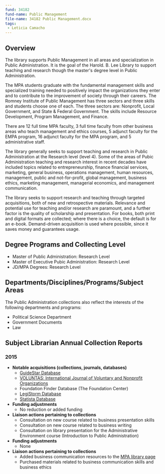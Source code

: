 ```yaml
---
fund: 34182
fund-name: Public Management
file-name: 34182 Public Management.docx
tags:
 - Leticia Camacho
---
```


## Overview

The library supports Public Management in all areas and specialization in Public Administration. It is the goal of the Harold. B. Lee Library to support teaching and research though the master's degree level in Public Administration.

The MPA students graduate with the fundamental management skills and specialized training needed to positively impact the organizations they enter and to contribute to the improvement of society through their careers. The Romney Institute of Public Management has three sectors and three skills and students choose one of each. The three sectors are: Nonprofit, Local Government, and State &amp; Federal Government. The skills include Resource Development, Program Management, and Finance.

There are 12 full time MPA faculty, 3 full time faculty from other business areas who teach management and ethics courses, 5 adjunct faculty for the EMPA program, 16 adjunct faculty for the MPA program, and 5 administrative staff.

The library generally seeks to support teaching and research in Public Administration at the Research level (level 4).  Some of the areas of Pubic Administration teaching and research interest in recent decades have included topics related to entrepreneurship, finance financial services, marketing, general business, operations management, human resources, management, public and not-for-profit, global management, business ethics, marketing management, managerial economics, and management communication.

The library seeks to support research and teaching through targeted acquisitions, both of new and retrospective materials.  Relevance and potential use for teaching and/or research are paramount, and a further factor is the quality of scholarship and presentation.  For books, both print and digital formats are collected; where there is a choice, the default is for an e-book. Demand-driven acquisition is used where possible, since it saves money and guarantees usage.

## Degree Programs and Collecting Level

- Master of Public Administration: Research Level
- Master of Executive Pubic Administration: Research Level
- JD/MPA Degrees: Research Level

## Departments/Disciplines/Programs/Subject Areas

The Public Administration collections also reflect the interests of the following departments and programs:

- Political Science Department
- Government Documents
- Law

## Subject Librarian Annual Collection Reports

### 2015
- **Notable acquisitions (collections, journals, databases)**
    - [GuideStar Database](http://dbs.lib.byu.edu/guidestar)
    - [VOLUNTAS: International Journal of Voluntary and Nonprofit Organizations](https://lib.byu.edu/remoteauth/?url=http://link.springer.com/journal/volumesAndIssues/11266)
    - Foundation Finder Database (The Foundation Center)
    - [LegiStorm Database](http://dbs.lib.byu.edu/legistorm)
    - [Statista Database](http://dbs.lib.byu.edu/statista)
- **Funding adjustments**
    - No reduction or added funding
- **Liaison actions pertaining to collections**
    - Consultation on new course related to business presentation skills
    - Consultation on new course related to business writing
    - Consultation on library presentation for the Administrative Environment course (Introduction to Public Administration)
- **Funding adjustments**
    - None
- **Liaison actions pertaining to collections**
    - Added business communication resources to the [MPA library page](http://guides.lib.byu.edu/mpa)
    - Purchased materials related to business communication skills and business ethics
